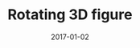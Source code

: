 ---
title: Rotating 3D figure
date: 2017-01-02
link: http://codepen.io/HunorMarton/full/mRbNQd
image: ./3d-figure.png
sources: [{ type: codepen, id: mRbNQd }]
techs: [pug, css]
---